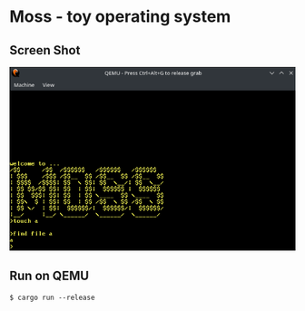 # Moss - toy operating system

## Screen Shot
![moss screen shot](./assets/moss.png)

## Run on QEMU

```
$ cargo run --release
```
